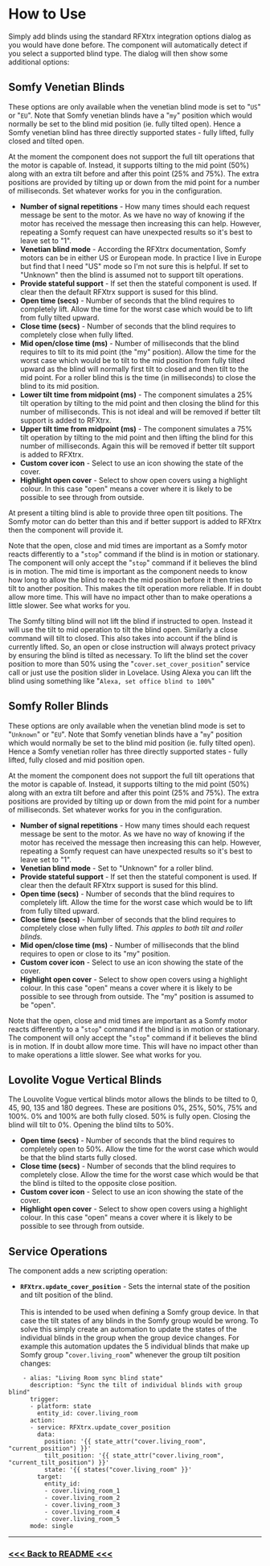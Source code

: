 # How to Use

Simply add blinds using the standard RFXtrx integration options dialog as you would have done before. The component will automatically detect if you select a supported blind type. The dialog will then show some additional options:

## Somfy Venetian Blinds

These options are only available when the venetian blind mode is set to "`US`" or "`EU`". Note that Somfy venetian blinds have a "`my`" position which would normally be set to the blind mid position (ie. fully tilted open). Hence a Somfy venetian blind has three directly supported states - fully lifted, fully closed and tilted open.

At the moment the component does not support the full tilt operations that the motor is capable of. Instead, it supports tilting to the mid point (50%) along with an extra tilt before and after this point (25% and 75%). The extra positions are provided by tilting up or down from the mid point for a number of milliseconds. Set whatever works for you in the configuration.

- **Number of signal repetitions** - How many times should each request message be sent to the motor. As we have no way of knowing if the motor has received the message then increasing this can help. However, repeating a Somfy request can have unexpected results so it's best to leave set to "1".
- **Venetian blind mode** - According the RFXtrx documentation, Somfy motors can be in either US or European mode. In practice I live in Europe but find that I need "US" mode so I'm not sure this is helpful. If set to "Unknown" then the blind is assumed not to support tilt operations.
- **Provide stateful support** - If set then the stateful component is used. If clear then the default RFXtrx support is sused for this blind.
- **Open time (secs)** - Number of seconds that the blind requires to completely lift. Allow the time for the worst case which would be to lift from fully tilted upward.
- **Close time (secs)** - Number of seconds that the blind requires to completely close when fully lifted.
- **Mid open/close time (ms)** - Number of milliseconds that the blind requires to tilt to its mid point (the "my" position). Allow the time for the worst case which would be to tilt to the mid position from fully tilted upward as the blind will normally first tilt to closed and then tilt to the mid point. For a roller blind this is the time (in milliseconds) to close the blind to its mid position.
- **Lower tilt time from midpoint (ms)** - The component simulates a 25% tilt operation by tilting to the mid point and then closing the blind for this number of milliseconds. This is not ideal and will be removed if better tilt support is added to RFXtrx.
- **Upper tilt time from midpoint (ms)** - The component simulates a 75% tilt operation by tilting to the mid point and then lifting the blind for this number of milliseconds. Again this will be removed if better tilt support is added to RFXtrx.
- **Custom cover icon** - Select to use an icon showing the state of the cover.
- **Highlight open cover** - Select to show open covers using a highlight colour. In this case "open" means a cover where it is likely to be possible to see through from outside.

At present a tilting blind is able to provide three open tilt positions. The Somfy motor can do better than this and if better support is added to RFXtrx then the component will provide it.

Note that the open, close and mid times are important as a Somfy motor reacts differently to a "`stop`" command if the blind is in motion or stationary. The component will only accept the "`stop`" command if it believes the blind is in motion. The mid time is important as the component needs to know how long to allow the blind to reach the mid position before it then tries to tilt to another position. This makes the tilt operation more reliable. If in doubt allow more time. This will have no impact other than to make operations a little slower. See what works for you.

The Somfy tilting blind will not lift the blind if instructed to open. Instead it will use the tilt to mid operation to tilt the blind open. Similarly a close command will tilt to closed. This also takes into account if the blind is currently lifted. So, an open or close instruction will always protect privacy by ensuring the blind is tilted as necessary. To lift the blind set the cover position to more than 50% using the "`cover.set_cover_position`" service call or just use the position slider in Lovelace. Using Alexa you can lift the blind using something like "`Alexa, set office blind to 100%`"

## Somfy Roller Blinds

These options are only available when the venetian blind mode is set to "`Unknown`" or "`EU`". Note that Somfy venetian blinds have a "`my`" position which would normally be set to the blind mid position (ie. fully tilted open). Hence a Somfy venetian roller has three directly supported states - fully lifted, fully closed and mid position open.

At the moment the component does not support the full tilt operations that the motor is capable of. Instead, it supports tilting to the mid point (50%) along with an extra tilt before and after this point (25% and 75%). The extra positions are provided by tilting up or down from the mid point for a number of milliseconds. Set whatever works for you in the configuration.

- **Number of signal repetitions** - How many times should each request message be sent to the motor. As we have no way of knowing if the motor has received the message then increasing this can help. However, repeating a Somfy request can have unexpected results so it's best to leave set to "1".
- **Venetian blind mode** - Set to "Unknown" for a roller blind.
- **Provide stateful support** - If set then the stateful component is used. If clear then the default RFXtrx support is sused for this blind.
- **Open time (secs)** - Number of seconds that the blind requires to completely lift. Allow the time for the worst case which would be to lift from fully tilted upward.
- **Close time (secs)** - Number of seconds that the blind requires to completely close when fully lifted. _This apples to both tilt and roller blinds._
- **Mid open/close time (ms)** - Number of milliseconds that the blind requires to open or close to its "my" position.
- **Custom cover icon** - Select to use an icon showing the state of the cover.
- **Highlight open cover** - Select to show open covers using a highlight colour. In this case "open" means a cover where it is likely to be possible to see through from outside. The "my" position is assumed to be "open".

Note that the open, close and mid times are important as a Somfy motor reacts differently to a "`stop`" command if the blind is in motion or stationary. The component will only accept the "`stop`" command if it believes the blind is in motion. If in doubt allow more time. This will have no impact other than to make operations a little slower. See what works for you.

## Lovolite Vogue Vertical Blinds

The Louvolite Vogue vertical blinds motor allows the blinds to be tilted to 0, 45, 90, 135 and 180 degrees. These are positions 0%, 25%, 50%, 75% and 100%. 0% and 100% are both fully closed. 50% is fully open. Closing the blind will tilt to 0%. Opening the blind tilts to 50%.

- **Open time (secs)** - Number of seconds that the blind requires to completely open to 50%. Allow the time for the worst case which would be that the blind starts fully closed.
- **Close time (secs)** - Number of seconds that the blind requires to completely close. Allow the time for the worst case which would be that the blind is tilted to the opposite close position.
- **Custom cover icon** - Select to use an icon showing the state of the cover.
- **Highlight open cover** - Select to show open covers using a highlight colour. In this case "open" means a cover where it is likely to be possible to see through from outside.

## Service Operations

The component adds a new scripting operation:

- **`RFXtrx.update_cover_position`** - Sets the internal state of the position and tilt position of the blind.<br/><br/>This is intended to be used when defining a Somfy group device. In that case the tilt states of any blinds in the Somfy group would be wrong. To solve this simply create an automation to update the states of the individual blinds in the group when the group device changes. For example this automation updates the 5 individual blinds that make up Somfy group "`cover.living_room`" whenever the group tilt position changes:

```
    - alias: "Living Room sync blind state"
      description: "Sync the tilt of individual blinds with group blind"
      trigger:
      - platform: state
        entity_id: cover.living_room
      action:
      - service: RFXtrx.update_cover_position
        data:
          position: '{{ state_attr("cover.living_room", "current_position") }}'
          tilt_position: '{{ state_attr("cover.living_room", "current_tilt_position") }}'
          state: '{{ states("cover.living_room" }}'
        target:
          entity_id:
          - cover.living_room_1
          - cover.living_room_2
          - cover.living_room_3
          - cover.living_room_4
          - cover.living_room_5
      mode: single
```

---

### [<<< Back to README <<<](./README.md)
